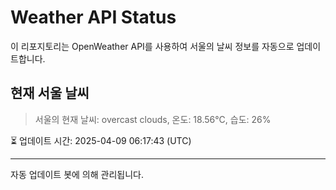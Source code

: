 
# Weather API Status

이 리포지토리는 OpenWeather API를 사용하여 서울의 날씨 정보를 자동으로 업데이트합니다.

## 현재 서울 날씨
> 서울의 현재 날씨: overcast clouds, 온도: 18.56°C, 습도: 26%

⏳ 업데이트 시간: 2025-04-09 06:17:43 (UTC)

---
자동 업데이트 봇에 의해 관리됩니다.

